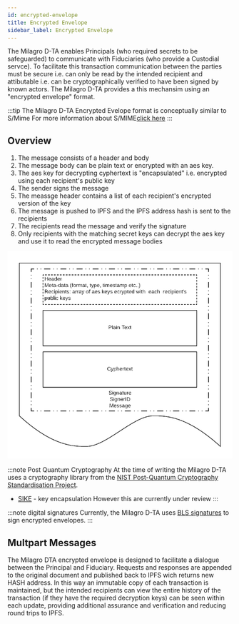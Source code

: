 ```yaml
---
id: encrypted-envelope
title: Encrypted Envelope
sidebar_label: Encrypted Envelope
---
```


The Milagro D-TA enables Principals (who required secrets to be safeguarded) to communicate with Fiduciaries (who provide a Custodial servce). To facilitate this transaction communication between the parties must be secure i.e. can only be read by the intended recipient and attibutable i.e. can be cryptographically verified to have been signed by known actors. The Milagro D-TA provides a this mechansim using an "encrypted envelope" format.

:::tip The Milagro D-TA Encrypted Evelope format is conceptually similar to S/Mime
For more information about S/MIME[click here](https://en.wikipedia.org/wiki/S/MIME)
:::

## Overview

1. The message consists of a header and body
2. The message body can be plain text or encrypted with an aes key.
3. The aes key for decrypting cyphertext is "encapsulated" i.e. encrypted using each recipient's public key
4. The sender signs the message
5. The meassge header contains a list of each recipient's encrypted version of the key
6. The message is pushed to IPFS and the IPFS address hash is sent to the recipients
7. The recipients read the message and verify the signature
7. Only recipients with the matching secret keys can decrypt the aes key and use it to read the encrypted message bodies

![Figure 3](/img/dta/Envelope.png)

:::note Post Quantum Cryptography
At the time of writing the Milagro D-TA uses a cryptography library from the [NIST Post-Quantum Cryptography Standardisation Project](https://csrc.nist.gov/Projects/Post-Quantum-Cryptography/Round-2-Submissions).
* [SIKE](https://sike.org/) - key encapsulation
However this are currently under review
:::

:::note digital signatures
Currently, the Milagro D-TA uses [BLS signatures](https://en.wikipedia.org/wiki/Boneh–Lynn–Shacham) to sign encrypted envelopes.
:::

## Multpart Messages
The Milagro DTA encrypted envelope is designed to facilitate a dialogue between the Principal and Fiduciary. Requests and responses are appended to the original document and published back to IPFS wich returns new HASH address. In this way an immutable copy of each transaction is maintained, but the intended recipients can view the entire history of the transaction (if they have the required decryption keys) can be seen within each update, providing additional assurance and verification and reducing round trips to IPFS. 



